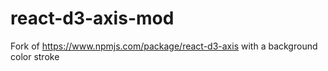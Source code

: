 # react-d3-axis-mod

Fork of https://www.npmjs.com/package/react-d3-axis with a background color stroke
